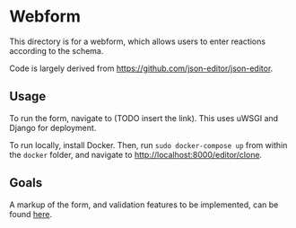 # Webform

This directory is for a webform, which allows users to enter reactions according to the schema.

Code is largely derived from <https://github.com/json-editor/json-editor>.

## Usage

To run the form, navigate to (TODO insert the link). This uses uWSGI and Django for deployment.

To run locally, install Docker. Then, run `sudo docker-compose up` from within the `docker` folder, and navigate to <http://localhost:8000/editor/clone>.

## Goals

A markup of the form, and validation features to be implemented, can be found [here](https://docs.google.com/document/d/1kinvTzbyCM3YVUqZoSbhFKePGoYNPElhrGs7PILDPWo/edit).